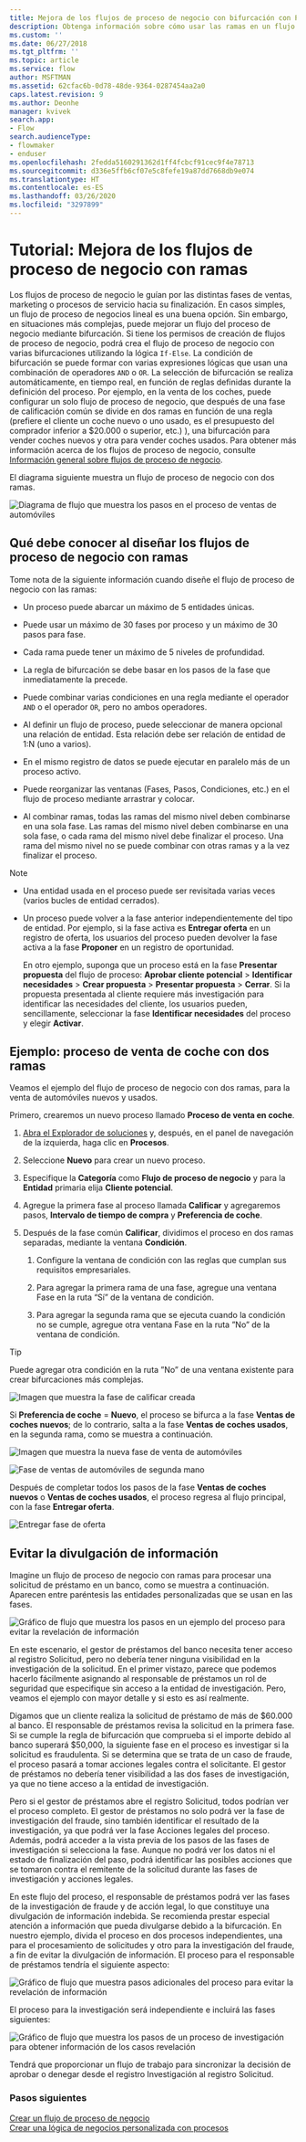 ```yaml
---
title: Mejora de los flujos de proceso de negocio con bifurcación con Power Apps | MicrosoftDocs
description: Obtenga información sobre cómo usar las ramas en un flujo de proceso de negocio
ms.custom: ''
ms.date: 06/27/2018
ms.tgt_pltfrm: ''
ms.topic: article
ms.service: flow
author: MSFTMAN
ms.assetid: 62cfac6b-0d78-48de-9364-0287454aa2a0
caps.latest.revision: 9
ms.author: Deonhe
manager: kvivek
search.app:
- Flow
search.audienceType:
- flowmaker
- enduser
ms.openlocfilehash: 2fedda5160291362d1ff4fcbcf91cec9f4e78713
ms.sourcegitcommit: d336e5ffb6cf07e5c8fefe19a87dd7668db9e074
ms.translationtype: HT
ms.contentlocale: es-ES
ms.lasthandoff: 03/26/2020
ms.locfileid: "3297899"
---
```

# <a name="tutorial-enhance-business-process-flows-with-branching"></a>Tutorial: Mejora de los flujos de proceso de negocio con ramas


Los flujos de proceso de negocio le guían por las distintas fases de ventas, marketing o procesos de servicio hacia su finalización. En casos simples, un flujo de proceso de negocios lineal es una buena opción. Sin embargo, en situaciones más complejas, puede mejorar un flujo del proceso de negocio mediante bifurcación. Si tiene los permisos de creación de flujos de proceso de negocio, podrá crea el flujo de proceso de negocio con varias bifurcaciones utilizando la lógica `If-Else`. La condición de bifurcación se puede formar con varias expresiones lógicas que usan una combinación de operadores `AND` o `OR`. La selección de bifurcación se realiza automáticamente, en tiempo real, en función de reglas definidas durante la definición del proceso. Por ejemplo, en la venta de los coches, puede configurar un solo flujo de proceso de negocio, que después de una fase de calificación común se divide en dos ramas en función de una regla (prefiere el cliente un coche nuevo o uno usado, es el presupuesto del comprador inferior a $20.000 o superior, etc.) ), una bifurcación para vender coches nuevos y otra para vender coches usados. Para obtener más información acerca de los flujos de proceso de negocio, consulte [Información general sobre flujos de proceso de negocio](business-process-flows-overview.md).  
  
 El diagrama siguiente muestra un flujo de proceso de negocio con dos ramas.  
  
 ![Diagrama de flujo que muestra los pasos en el proceso de ventas de automóviles](media/example-car-sales-flow-chart.png "Diagrama de flujo en el que se muestran los pasos de un proceso de venta de coches")  
  
<a name="Points"></a>   
## <a name="what-you-need-to-know-when-designing-business-process-flows-with-branches"></a>Qué debe conocer al diseñar los flujos de proceso de negocio con ramas  
 Tome nota de la siguiente información cuando diseñe el flujo de proceso de negocio con las ramas:  
  
-   Un proceso puede abarcar un máximo de 5 entidades únicas.  
  
-   Puede usar un máximo de 30 fases por proceso y un máximo de 30 pasos para fase.  
  
-   Cada rama puede tener un máximo de 5 niveles de profundidad.  
  
-   La regla de bifurcación se debe basar en los pasos de la fase que inmediatamente la precede.  
  
-   Puede combinar varias condiciones en una regla mediante el operador `AND` o el operador `OR`, pero no ambos operadores.  
  
-   Al definir un flujo de proceso, puede seleccionar de manera opcional una relación de entidad. Esta relación debe ser relación de entidad de 1:N (uno a varios).  
  
-   En el mismo registro de datos se puede ejecutar en paralelo más de un proceso activo.  
  
-   Puede reorganizar las ventanas (Fases, Pasos, Condiciones, etc.) en el flujo de proceso mediante arrastrar y colocar.  
  
-   Al combinar ramas, todas las ramas del mismo nivel deben combinarse en una sola fase. Las ramas del mismo nivel deben combinarse en una sola fase, o cada rama del mismo nivel debe finalizar el proceso. Una rama del mismo nivel no se puede combinar con otras ramas y a la vez finalizar el proceso.  
  
> [!NOTE]
> - Una entidad usada en el proceso puede ser revisitada varias veces (varios bucles de entidad cerrados).  
> - Un proceso puede volver a la fase anterior independientemente del tipo de entidad. Por ejemplo, si la fase activa es **Entregar oferta** en un registro de oferta, los usuarios del proceso pueden devolver la fase activa a la fase **Proponer** en un registro de oportunidad.  
>   
>   En otro ejemplo, suponga que un proceso está en la fase **Presentar propuesta** del flujo de proceso: **Aprobar cliente potencial** > **Identificar necesidades** > **Crear propuesta** > **Presentar propuesta** > **Cerrar**. Si la propuesta presentada al cliente requiere más investigación para identificar las necesidades del cliente, los usuarios pueden, sencillamente, seleccionar la fase **Identificar necesidades** del proceso y elegir **Activar**.  
  
<a name="CarSelling365"></a>   
## <a name="example-car-selling-process-flow-with-two-branches"></a>Ejemplo: proceso de venta de coche con dos ramas
 
Veamos el ejemplo del flujo de proceso de negocio con dos ramas, para la venta de automóviles nuevos y usados.  
  
 Primero, crearemos un nuevo proceso llamado **Proceso de venta en coche**.  
  
1.  [Abra el Explorador de soluciones](/powerapps/maker/model-driven-apps/advanced-navigation#solution-explorer) y, después, en el panel de navegación de la izquierda, haga clic en **Procesos**.  
  
2.  Seleccione **Nuevo** para crear un nuevo proceso.  
  
3.  Especifique la **Categoría** como **Flujo de proceso de negocio** y para la **Entidad** primaria elija **Cliente potencial**.  
  
4.  Agregue la primera fase al proceso llamada **Calificar** y agregaremos pasos, **Intervalo de tiempo de compra** y **Preferencia de coche**.  
  
5.  Después de la fase común **Calificar**, dividimos el proceso en dos ramas separadas, mediante la ventana **Condición**.  
  
    1.  Configure la ventana de condición con las reglas que cumplan sus requisitos empresariales.  
  
    2.  Para agregar la primera rama de una fase, agregue una ventana Fase en la ruta “Sí” de la ventana de condición.  
  
    3.  Para agregar la segunda rama que se ejecuta cuando la condición no se cumple, agregue otra ventana Fase en la ruta ”No” de la ventana de condición.  
  
> [!TIP]
>  Puede agregar otra condición en la ruta ”No” de una ventana existente para crear bifurcaciones más complejas.  
  
 ![Imagen que muestra la fase de calificar creada](media/example-car-sales-qualify-stage.JPG "Imagen que muestra la fase de aprobación creada")  
  
 Si **Preferencia de coche** = **Nuevo**, el proceso se bifurca a la fase **Ventas de coches nuevos**; de lo contrario, salta a la fase **Ventas de coches usados**, en la segunda rama, como se muestra a continuación.  
  
 ![Imagen que muestra la nueva fase de venta de automóviles](media/example-car-sales-new-stage-1.JPG "Imagen que muestra la nueva fase de venta de automóviles")  
  
 ![Fase de ventas de automóviles de segunda mano](media/example-car-sales-pre-owned-stage.JPG "Fase de ventas de automóviles de segunda mano")  
  
 Después de completar todos los pasos de la fase **Ventas de coches nuevos** o **Ventas de coches usados**, el proceso regresa al flujo principal, con la fase **Entregar oferta**.  
  
 ![Entregar fase de oferta](media/example-car-sales-deliver-quote-stage.JPG "Entregar fase de oferta")  
  
<a name="PreventInformation"></a>   
## <a name="prevent-information-disclosure"></a>Evitar la divulgación de información  
 Imagine un flujo de proceso de negocio con ramas para procesar una solicitud de préstamo en un banco, como se muestra a continuación. Aparecen entre paréntesis las entidades personalizadas que se usan en las fases.  
  
 ![Gráfico de flujo que muestra los pasos en un ejemplo del proceso para evitar la revelación de información](media/example-car-sales-flow-chart-process-prevent-information-disclosure.png "Gráfico de flujo que muestra los pasos en un ejemplo del proceso para evitar la revelación de información")  
  
 En este escenario, el gestor de préstamos del banco necesita tener acceso al registro Solicitud, pero no debería tener ninguna visibilidad en la investigación de la solicitud. En el primer vistazo, parece que podemos hacerlo fácilmente asignando al responsable de préstamos un rol de seguridad que especifique sin acceso a la entidad de investigación. Pero, veamos el ejemplo con mayor detalle y si esto es así realmente.  
  
 Digamos que un cliente realiza la solicitud de préstamo de más de $60.000 al banco. El responsable de préstamos revisa la solicitud en la primera fase. Si se cumple la regla de bifurcación que comprueba si el importe debido al banco superará $50,000, la siguiente fase en el proceso es investigar si la solicitud es fraudulenta. Si se determina que se trata de un caso de fraude, el proceso pasará a tomar acciones legales contra el solicitante. El gestor de préstamos no debería tener visibilidad a las dos fases de investigación, ya que no tiene acceso a la entidad de investigación.  
  
 Pero si el gestor de préstamos abre el registro Solicitud, todos podrían ver el proceso completo. El gestor de préstamos no solo podrá ver la fase de investigación del fraude, sino también identificar el resultado de la investigación, ya que podrá ver la fase Acciones legales del proceso. Además, podrá acceder a la vista previa de los pasos de las fases de investigación si selecciona la fase. Aunque no podrá ver los datos ni el estado de finalización del paso, podrá identificar las posibles acciones que se tomaron contra el remitente de la solicitud durante las fases de investigación y acciones legales.  
  
 En este flujo del proceso, el responsable de préstamos podrá ver las fases de la investigación de fraude y de acción legal, lo que constituye una divulgación de información indebida. Se recomienda prestar especial atención a información que pueda divulgarse debido a la bifurcación. En nuestro ejemplo, divida el proceso en dos procesos independientes, una para el procesamiento de solicitudes y otro para la investigación del fraude, a fin de evitar la divulgación de información. El proceso para el responsable de préstamos tendría el siguiente aspecto:  
  
 ![Gráfico de flujo que muestra pasos adicionales del proceso para evitar la revelación de información](media/example-car-sales-flow-chart-additional-steps-prevent-information-disclosure.png "Diagrama de flujo en el que se muestran los pasos adicionales de un proceso para impedir la divulgación de información")  
  
 El proceso para la investigación será independiente e incluirá las fases siguientes:  
  
 ![Gráfico de flujo que muestra los pasos de un proceso de investigación para obtener información de los casos revelación](media/example-car-sales-flow-chart-investigation-information-disclosure-case.png "Diagrama de flujo en el que se muestran los pasos de un proceso de investigación para casos de divulgación de información")  
  
 Tendrá que proporcionar un flujo de trabajo para sincronizar la decisión de aprobar o denegar desde el registro Investigación al registro Solicitud.  
  
### <a name="next-steps"></a>Pasos siguientes  
 [Crear un flujo de proceso de negocio](create-business-process-flow.md)   
 [Crear una lógica de negocios personalizada con procesos](guide-staff-through-common-tasks-processes.md)   
 
